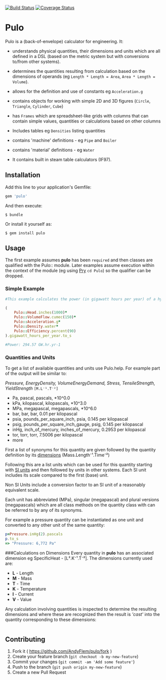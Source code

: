 [![Build Status](https://travis-ci.org/AndyFlem/pulo.svg?branch=master)](https://travis-ci.org/AndyFlem/pulo)
[![Coverage Status](https://coveralls.io/repos/github/AndyFlem/pulo/badge.svg?branch=master)](https://coveralls.io/github/AndyFlem/pulo?branch=master)

# Pulo

Pulo is a (back-of-envelope) calculator for engineering. It:

 - understands physical quantities, their dimensions and units which are all defined in a DSL (based on the metric system but with conversions to/from other systems).

 - determines the quantities resulting from calculation based on the dimensions of operands (eg `Length * Length = Area`, `Area * Length = Volume`).

 - allows for the definition and use of constants eg `Acceleration.g`

 - contains objects for working with simple 2D and 3D figures (`Circle`, `Triangle`, `Cylinder`, `Cube`)

 - has `Frames` which are spreadsheet-like grids with columns that can contain simple values, quantities or calculations based on other columns

 - Includes tables eg `Densities` listing quantities

 - contains 'machine' definitions - eg `Pipe` and `Boiler`

 - contains 'material' definitions - eg `Water`

 - It contains built in steam table calculators (IF97).


## Installation

Add this line to your application's Gemfile:

```ruby
gem 'pulo'
```

And then execute:

    $ bundle

Or install it yourself as:

    $ gem install pulo

## Usage
The first example assumes **pulo** has been `required` and then classes are qualified with the Pulo:: module. Later examples assume execution within the context of the module (eg using [Pry](https://github.com/pry/pry) `cd Pulo`)  so the qualifier can be dropped.

### Simple Example
```ruby
#This example calculates the power (in gigawatt hours per year) of a hydro turbine based on head, flow and efficiency

(
    Pulo::Head.inches(1000)*
    Pulo::VolumeFlow.cumec(150)*
    Pulo::Acceleration.g*
    Pulo::Density.water*
    Pulo::Efficiency.percent(90)
).gigawatt_hours_per_year.to_s

#Power: 294.57 GW.hr.yr-1
```

### Quantities and Units
To get a list of available quantities and units use Pulo.help. For example part of the output will be similar to:

*Pressure, EnergyDensity, VolumeEnergyDemand, Stress, TensileStrength, YieldStrength*
`[M.L⁻¹.T⁻²]`
 - Pa, pascal, pascals, *10^0.0
 - kPa, kilopascal, kilopascals, *10^3.0
 - MPa, megapascal, megapascals, *10^6.0
 - bar, bar, bar, 0.01 per kilopascal
 - psia, pounds_per_square_inch, psia, 0.145 per kilopascal
 - psig, pounds_per_square_inch_gauge, psig, 0.145 per kilopascal
 - inHg, inch_of_mercury, inches_of_mercury, 0.2953 per kilopascal
 - tor, torr, torr, 7.5006 per kilopascal
 - more

First a list of synonyms for this quantity are given followed by the quantity definition by its [dimensions](https://en.wikipedia.org/wiki/Dimensional_analysis) (Mass.Length⁻¹.Time⁻²)

Following this are a list units which can be used for this quantity starting with [SI units](https://en.wikipedia.org/wiki/International_System_of_Units) and then followed by units in other systems. Each SI unit includes its scale compared to the first (base) unit.

Non SI Units include a conversion factor to an SI unit of a reasonably equivalent scale.

Each unit has abbreviated (MPa), singular (megapascal) and plural versions (megapascals) which are all class methods on the quantity class with can be referred to by any of its synonyms.

For example a pressure quantity can be instantiated as one unit and converted to any other unit of the same quantity:
```ruby
p=Pressure.inHg(2).pascals
p.to_s
=> "Pressure: 6,772 Pa"
```

###Calculations on Dimensions
Every quantity in **pulo** has an associated dimension eg SpecificHeat - [L².K⁻¹.T⁻²]. The dimensions currently used are:

 - **L** - Length
 - **M** - Mass
 - **T** - Time
 - **K** - Temperature
 - **I** - Current
 - **V** - Value

Any calculation involving quantities is inspected to determine the resulting dimensions and where these are recognized then the result is *'cast'* into the quantity corresponding to these dimensions:
```ruby

```


## Contributing

1. Fork it ( https://github.com/AndyFlem/pulo/fork )
2. Create your feature branch (`git checkout -b my-new-feature`)
3. Commit your changes (`git commit -am 'Add some feature'`)
4. Push to the branch (`git push origin my-new-feature`)
5. Create a new Pull Request
